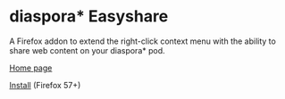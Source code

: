 diaspora* Easyshare
===================

A Firefox addon to extend the right-click context menu with the ability to share web content on your diaspora* pod.

[Home page](https://arlogn.github.io/easyshare/)

[Install](https://addons.mozilla.org/firefox/addon/diaspora-easyshare/) (Firefox 57+)
